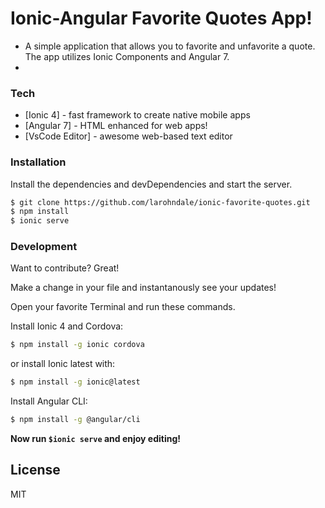 

# Ionic-Angular Favorite Quotes App!

  - A simple application that allows you to favorite and unfavorite a quote. The app utilizes Ionic Components and Angular 7.
  - 
### Tech

* [Ionic 4] - fast framework to create native mobile apps
* [Angular 7] - HTML enhanced for web apps!
* [VsCode Editor] - awesome web-based text editor

### Installation
Install the dependencies and devDependencies and start the server.

```sh
$ git clone https://github.com/larohndale/ionic-favorite-quotes.git
$ npm install
$ ionic serve
```

### Development

Want to contribute? Great!

Make a change in your file and instantanously see your updates!

Open your favorite Terminal and run these commands.

Install Ionic 4 and Cordova:
```sh
$ npm install -g ionic cordova
```
or install Ionic latest with: 

```sh
$ npm install -g ionic@latest
```

Install Angular CLI:
```sh
$ npm install -g @angular/cli
```

**Now run ``` $ionic serve ``` and enjoy editing!**

License
----

MIT
